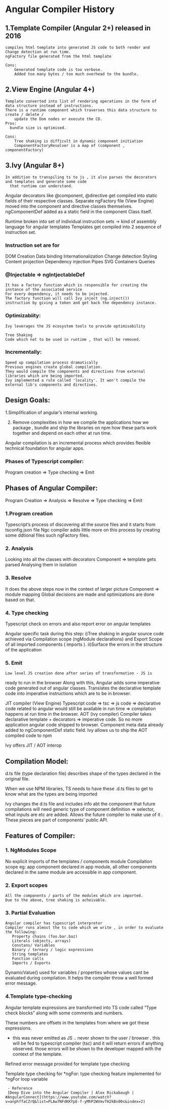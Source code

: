 # Angular Compiler History
## 1.Template Compiler (Angular 2+) released in 2016 
 	compiles html template into generated JS code to both render and Change detection at run time.
	ngFactory file generated from the html template

	Cons:
	    Generated template code is too verbose.
	    Added too many bytes / too much overhead to the bundle.
 
 ## 2.View Engine (Angular 4+)
	Template converted into list of rendering operations in the form of data structure instead of instructions.
	There is a runtime component which traverses this data structure to create / delete /
		update the Dom nodes or execute the CD.
    Pros:
      bundle size is optimised.
    
    Cons:
    	Tree shaking is difficult in dynamic component initiation
    	ComponentFactoryResolver is a map of (component , componentFactory) 
      
## 3.Ivy (Angular 8+)

	In addition to transpiling ts to js , it also parses the decorators and templates and generate some code
	  that runtime can understand.

Angular decorators  like @component, @directive get compiled into static fields of their respective classes.
Separate ngFactory file (View Engine) moved into the component and directive classes themselves.
ngComponentDef added as a static field in the component Class itself.

Runtime broken into set of individual instruction sets -> kind of assembly language for angular  templates 
Templates get compiled into 2 sequence of instruction set.
  
  ### Instruction set are for 
   DOM Creation
   Data binding 
   Internationalization 
   Change detection 
   Styling
   Content projection
   Dependency injection 
   Pipes 
   SVG 
   Containers 
   Queries 
### @Injectable => ngIntjectableDef 
	It has a factory function which is responsible for creating the instance of the associated service 
	For every dependency, it needs to be injected.
	The factory function will call Ivy inject (ng.inject()) 
	instruction by giving a token and get back the dependency instance.

### Optimizabiity:
    Ivy leverages the JS ecosystem tools to provide optimisability

    Tree Shaking
    Code which not to be used in runtime , that will be removed.
### Incrementally:
    Speed up compilation process dramatically 
    Previous engines create global compilation.
    They would compile the components and directives from external libraries which are being imported.
    Ivy implemented a rule called 'locality'. It won't compile the external lib's components and directives.
                
## Design Goals:
1.Simplification of angular’s internal working.
    
2. Remove complexities in how we compile the applications
how we package , bundle and ship the libraries on npm
how these parts work together and depend on each other at run time. 

Angular compilation is an incremental process which provides flexible technical foundation for angular apps.

### Phases of Typescript compiler:
Program creation => Type checking => Emit 

## Phases of Angular Compiler:
Program Creation => Analysis => Resolve => Type checking => Emit 

### 1.Program creation
   Typescript’s process of discovering all the source files and it starts from tsconfig.json file 
   Ngc compiler adds little more on this process by creating some ddtional files such ngFactory files.
### 2. Analysis
   Looking into all the classes with decorators 
   Component =>  template gets parsed
   Analysing them in isolation
### 3. Resolve
   It does the above steps now in the context of larger picture
   Component =>  module mapping 
   Global decisions are made and optimizations are done based on that.
### 4. Type checking
   Typescript check on errors and also report error on angular templates
      
   Angular specific task during this step:
      i)Tree shaking in angular source code  
      achieved via Compilation scope (ngModule declarations)
      and Export Scope of all imported components ( imports ).
      ii)Surface the errors in the structure of the application
### 5. Emit
    Low level JS creation done after series of transformation - JS is 
ready to run in the browser 
Along with this, Angular adds some imperative code generated out of angular classes.
Translates the declarative template code into imperative instructions which are to be in browser.
    
JIT compiler (View Engine)
    Typescript code => tsc => js code => declarative code related to angular would still be available in
    run time =>  compilation happens at run time in the browser.
AOT (ivy compiler)
   Compiler takes declarative template + decorators => imperative code.
   So no more application angular code shipped to browser.
   Component meta data already added to ngComponentDef static field. 
   Ivy allows us to ship the AOT compiled code to  npm 

Ivy offers JIT / AOT interop

## Compilation Model:
d.ts file (type declaration file) describes shape of the types declared in the original file.

When we use NPM libraries, TS needs to have these .d.ts files 
to get to know what are the types are being imported 

Ivy changes the d.ts file and includes info abt the component that future compilations will need 
generic type of component definition => selector, what inputs are etc  are added.
Allows the future compiler to make use of it .
These pieces are part of components’ public API.

## Features of Compiler:
### 1. NgModules Scope 
  No explicit imports of the templates / components module  Compilation scope 
   eg: app component declared in app module,
   all other components declared in the same module are accessible
   in app component.
### 2. Export scopes
    All the components / parts of the modules which are imported.
    Due to the above, tree shaking is acheivable.
### 3. Partial Evaluation
    Angular compiler has typescript interpretor 
    Compiler runs almost the ts code which we write , in order to evaluate the following:
       Property chains (foo.bar.baz)
       Literals (objects, arrays)
       Constans/ Variables
       Binary / ternary / logic expressions 
       String templates 
       Function calls
       Imports / Exports 
                  
  DynamicValue() used for variables / properties whose values cant be evaluated during compilation.
  It helps the compiler throw a well formed error message.

### 4.Template type-checking 
 Angular template expressions are transformed into TS code called “Type check blocks”
 along with some comments and numbers.
	
 These numbers are offsets in the templates from where we got these expressions.
   - this was never emitted as JS .. never shown to the user / browser .
    this will be fed to typescript compiler (tsc)  and it will return errors if anything observed. 
    those errors will be shown to the developer mapped with the context of the template.

  Refined error message provided for template type checking
       
  Template type checking for *ngFor:
  type checking feature implemented for *ngFor loop variable

                
     - Reference 
     [Deep Dive into the Angular Compiler | Alex Rickabaugh | #AngularConnect](https://www.youtube.com/watch?v=anphffaCZrQ&list=PLAw7NFdKKYpE-f-yMhP2WVmvTH2kBs00s&index=2)
        
